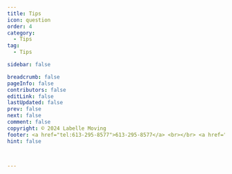 ```yaml
---
title: Tips
icon: question
order: 4
category:
  - Tips
tag:
  - Tips

sidebar: false

breadcrumb: false
pageInfo: false
contributors: false
editLink: false
lastUpdated: false
prev: false
next: false
comment: false
copyright: © 2024 Labelle Moving
footer: <a href="tel:613-295-8577">613-295-8577</a> <br></br> <a href="mailto:info@labellemoving.com">info@labellemoving.com</a>
hint: false



---
```

<div class="vp-card-container">

<VPCard
  title="When To Start Packing For A Move(Week-By-Week Guide)"
  desc=" Discover the ultimate packing timeline for a stress-free move! Learn how to prepare your home, sort through belongings, and pack efficiently with our week-by-week guide. Get expert tips on how to avoid common packing mistakes and make your relocation smoother."
  link="https://moversville.com/blog/when-to-start-packing-for-a-move"
  background="rgba(253, 230, 138, 0.15)"
  icon="fa-solid fa-box"
/>
<meta name="keywords" content="packing for a move, moving timeline, relocation planning">


<VPCard
  title="Moving Boxes Calculator"
  desc=" Plan your move with precision using our Moving Boxes Calculator! Simply input your items, room sizes, and other details to receive a personalized box count. No more guessing or overspending on boxes you might not need."
  link="https://www.moving.com/moving-boxes/packing-calculator.asp"
  background="rgba(253, 230, 138, 0.15)"
  icon="fa-solid fa-box"
/>
<meta name="keywords" content="moving boxes calculator, packing supplies, relocation planning">

<VPCard
  title="Who to notify when you are moving checklist?"
  desc=" Avoid the hassle of forgotten notifications! Our checklist covers essential contacts like utility providers, insurance companies, and more, ensuring you stay organized and stress-free during your move."
  link="https://www.cmhc-schl.gc.ca/professionals/industry-innovation-and-leadership/industry-expertise/resources-for-mortgage-professionals/who-notify-when-moving-change-of-address-checklist"
  background="rgba(253, 230, 138, 0.15)"
  icon="fa-solid fa-box"
/>
<meta name="keywords" content="moving checklist, relocation planning, notification list">


<VPCard
  title="Should You Hire Professional Packers?"
  desc="Weigh the pros and cons of hiring professional packers! Learn about the benefits, costs, and potential drawbacks to help you make an informed decision that suits your relocation needs and budget."
  link="https://www.moving.com/tips/pros-cons-hiring-professional-packers/"
  background="rgba(253, 230, 138, 0.15)"
  icon="fa-solid fa-box"
/>
 <meta name="keywords" content="hiring movers, professional packing services, relocation planning">
 </div>


<speedy></speedy>

<script setup>
import speedy from "@source/components/speedy.vue"
</script>